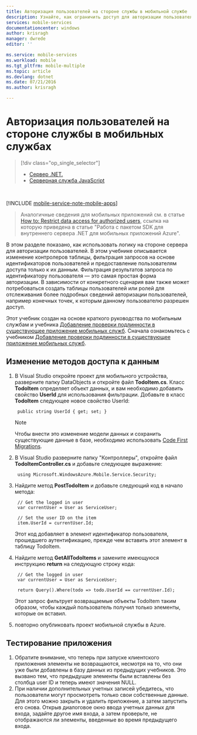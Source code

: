 ```yaml
---
title: Авторизация пользователей на стороне службы в мобильной службе .NET | Microsoft Docs
description: Узнайте, как ограничить доступ для авторизации пользователей в серверной мобильной службе .NET
services: mobile-services
documentationcenter: windows
author: krisragh
manager: dwrede
editor: ''

ms.service: mobile-services
ms.workload: mobile
ms.tgt_pltfrm: mobile-multiple
ms.topic: article
ms.devlang: dotnet
ms.date: 07/21/2016
ms.author: krisragh

---
```

# Авторизация пользователей на стороне службы в мобильных службах
> [!div class="op_single_selector"]
> * [Сервер .NET.](mobile-services-dotnet-backend-service-side-authorization.md)
> * [Серверная служба JavaScript](mobile-services-javascript-backend-service-side-authorization.md)
> 
> 

&nbsp;

[!INCLUDE [mobile-service-note-mobile-apps](../../includes/mobile-services-note-mobile-apps.md)]

> Аналогичные сведения для мобильных приложений см. в статье [How to: Restrict data access for authorized users](../app-service-mobile/app-service-mobile-dotnet-backend-how-to-use-server-sdk.md#authorize), ссылка на которую приведена в статье "Работа с пакетом SDK для внутреннего сервера .NET для мобильных приложений Azure".
> 
> 

В этом разделе показано, как использовать логику на стороне сервера для авторизации пользователей. В этом учебнике описывается изменение контролеров таблицы, фильтрация запросов на основе идентификаторов пользователей и предоставление пользователям доступа только к их данным. Фильтрация результатов запроса по идентификатору пользователя — это самая простая форма авторизации. В зависимости от конкретного сценария вам также может потребоваться создать таблицы пользователей или ролей для отслеживания более подробных сведений авторизации пользователей, например конечных точек, к которым данному пользователю разрешен доступ.

Этот учебник создан на основе краткого руководства по мобильным службам и учебника [Добавление проверки подлинности в существующее приложение мобильных служб]. Сначала ознакомьтесь с учебником [Добавление проверки подлинности в существующее приложение мобильных служб].

## <a name="register-scripts"></a>Изменение методов доступа к данным
1. В Visual Studio откройте проект для мобильного устройства, разверните папку DataObjects и откройте файл **TodoItem.cs**. Класс **TodoItem** определяет объект данных, и вам необходимо добавить свойство **UserId** для использования фильтрации. Добавьте в класс **TodoItem** следующее новое свойство UserId:
   
        public string UserId { get; set; }
   
   > [!NOTE]
   > Чтобы внести это изменение модели данных и сохранить существующие данные в базе, необходимо использовать [Code First Migrations](mobile-services-dotnet-backend-how-to-use-code-first-migrations.md).
   > 
   > 
2. В Visual Studio разверните папку "Контроллеры", откройте файл **TodoItemController.cs** и добавьте следующее выражение:
   
        using Microsoft.WindowsAzure.Mobile.Service.Security;
3. Найдите метод **PostTodoItem** и добавьте следующий код в начало метода:
   
        // Get the logged in user
        var currentUser = User as ServiceUser;
   
        // Set the user ID on the item
        item.UserId = currentUser.Id;
   
    Этот код добавляет в элемент идентификатор пользователя, прошедшего аутентификацию, прежде чем вставить этот элемент в таблицу TodoItem.
4. Найдите метод **GetAllTodoItems** и замените имеющуюся инструкцию **return** на следующую строку кода:
   
        // Get the logged in user
        var currentUser = User as ServiceUser;
   
        return Query().Where(todo => todo.UserId == currentUser.Id);
   
    Этот запрос фильтрует возвращаемые объекты TodoItem таким образом, чтобы каждый пользователь получил только элементы, которые он вставил.
5. повторно опубликовать проект мобильной службы в Azure.

## <a name="test-app"></a>Тестирование приложения
1. Обратите внимание, что теперь при запуске клиентского приложения элементы не возвращаются, несмотря на то, что они уже были добавлены в базу данных из предыдущих учебников. Это вызвано тем, что предыдущие элементы были вставлены без столбца user ID и теперь имеют значения NULL.
2. При наличии дополнительных учетных записей убедитесь, что пользователи могут просмотреть только свои собственные данные. Для этого можно закрыть и удалить приложение, а затем запустить его снова. Открыв диалоговое окно ввода учетных данных для входа, задайте другое имя входа, а затем проверьте, не отображаются ли элементы, введенные во время предыдущего входа.

<!-- Anchors. -->
[Register server scripts]: #register-scripts
[Next Steps]: #next-steps

<!-- Images. -->

[3]: ./media/mobile-services-dotnet-backend-ios-authorize-users-in-scripts/mobile-quickstart-startup-ios.png

<!-- URLs. -->
[Добавление проверки подлинности в существующее приложение мобильных служб]: mobile-services-dotnet-backend-ios-get-started-users.md

<!---HONumber=AcomDC_0727_2016-->
